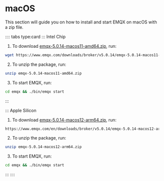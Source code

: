 # macOS

This section will guide you on how to install and start EMQX on macOS with a zip file.

:::: tabs type:card
::: Intel Chip

1. To download [emqx-5.0.14-macos11-amd64.zip](https://www.emqx.com/downloads/broker/v5.0.14/emqx-5.0.14-macos11-amd64.zip), run:

```bash
wget https://www.emqx.com/downloads/broker/v5.0.14/emqx-5.0.14-macos11-amd64.zip
```

2. To unzip the package, run:

```bash
unzip emqx-5.0.14-macos11-amd64.zip
```

3. To start EMQX, run:

```bash
cd emqx && ./bin/emqx start
```

:::

::: Apple Silicon

1. To download [emqx-5.0.14-macos12-arm64.zip](https://www.emqx.com/en/downloads/broker/v5.0.14/emqx-5.0.14-macos12-arm64.zip), run:

```bash
https://www.emqx.com/en/downloads/broker/v5.0.14/emqx-5.0.14-macos12-arm64.zip
```

2. To unzip the package, run:

```bash
unzip emqx-5.0.14-macos12-arm64.zip
```

3. To start EMQX, run:

```bash
cd emqx && ./bin/emqx start
```

:::
::::
